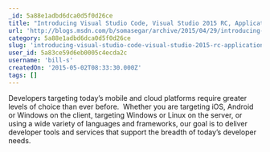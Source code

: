 ```yaml
---
_id: 5a88e1adbd6dca0d5f0d26ce
title: "Introducing Visual Studio Code, Visual Studio 2015 RC, Application Insights Public Preview and .NET Core Preview for Linux and Mac"
url: 'http://blogs.msdn.com/b/somasegar/archive/2015/04/29/introducing-visual-studio-code-visual-studio-2015-rc-application-insights-public-preview-and-net-core-for-linux-and-mac.aspx'
category: 5a88e1adbd6dca0d5f0d26ce
slug: 'introducing-visual-studio-code-visual-studio-2015-rc-application-insights-public-preview-and-net-co'
user_id: 5a83ce59d6eb0005c4ecda2c
username: 'bill-s'
createdOn: '2015-05-02T08:33:30.000Z'
tags: []
---
```


Developers targeting today’s mobile and cloud platforms require greater levels of choice than ever before.  Whether you are targeting iOS, Android or Windows on the client, targeting Windows or Linux on the server, or using a wide variety of languages and frameworks, our goal is to deliver developer tools and services that support the breadth of today’s developer needs.
